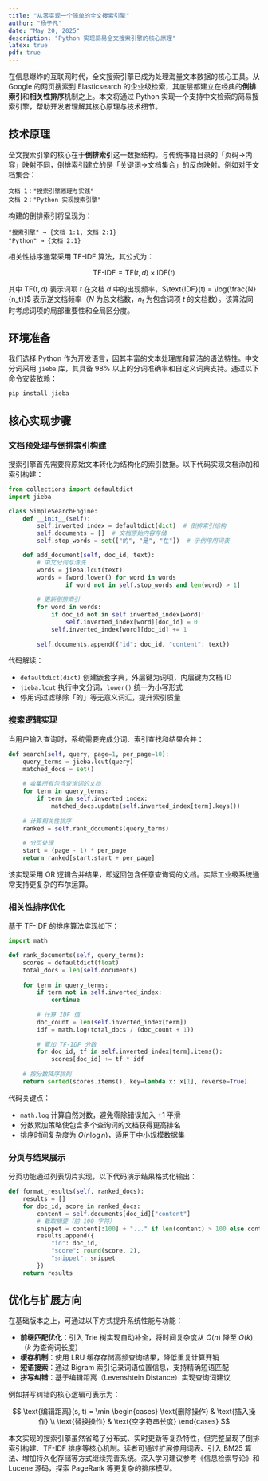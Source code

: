 ```yaml
---
title: "从零实现一个简单的全文搜索引擎"
author: "杨子凡"
date: "May 20, 2025"
description: "Python 实现简易全文搜索引擎的核心原理"
latex: true
pdf: true
---
```



在信息爆炸的互联网时代，全文搜索引擎已成为处理海量文本数据的核心工具。从 Google 的网页搜索到 Elasticsearch 的企业级检索，其底层都建立在经典的**倒排索引**和**相关性排序**机制之上。本文将通过 Python 实现一个支持中文检索的简易搜索引擎，帮助开发者理解其核心原理与技术细节。

## 技术原理

全文搜索引擎的核心在于**倒排索引**这一数据结构。与传统书籍目录的「页码→内容」映射不同，倒排索引建立的是「关键词→文档集合」的反向映射。例如对于文档集合：
```
文档 1："搜索引擎原理与实践"
文档 2："Python 实现搜索引擎"
```
构建的倒排索引将呈现为：
```
"搜索引擎" → {文档 1:1, 文档 2:1}
"Python" → {文档 2:1}
```

相关性排序通常采用 TF-IDF 算法，其公式为：

$$
\text{TF-IDF} = \text{TF}(t,d) \times \text{IDF}(t)
$$

其中 $\text{TF}(t,d)$ 表示词项 $t$ 在文档 $d$ 中的出现频率，$\text{IDF}(t) = \log(\frac{N}{n_t})$ 表示逆文档频率（$N$ 为总文档数，$n_t$ 为包含词项 $t$ 的文档数）。该算法同时考虑词项的局部重要性和全局区分度。

## 环境准备

我们选择 Python 作为开发语言，因其丰富的文本处理库和简洁的语法特性。中文分词采用 `jieba` 库，其具备 98% 以上的分词准确率和自定义词典支持。通过以下命令安装依赖：
```bash
pip install jieba
```

## 核心实现步骤

### 文档预处理与倒排索引构建

搜索引擎首先需要将原始文本转化为结构化的索引数据。以下代码实现文档添加和索引构建：

```python
from collections import defaultdict
import jieba

class SimpleSearchEngine:
    def __init__(self):
        self.inverted_index = defaultdict(dict)  # 倒排索引结构
        self.documents = []  # 文档原始内容存储
        self.stop_words = set(["的", "是", "在"])  # 示例停用词表

    def add_document(self, doc_id, text):
        # 中文分词与清洗
        words = jieba.lcut(text)
        words = [word.lower() for word in words 
                if word not in self.stop_words and len(word) > 1]
        
        # 更新倒排索引
        for word in words:
            if doc_id not in self.inverted_index[word]:
                self.inverted_index[word][doc_id] = 0
            self.inverted_index[word][doc_id] += 1
        
        self.documents.append({"id": doc_id, "content": text})
```

代码解读：
- `defaultdict(dict)` 创建嵌套字典，外层键为词项，内层键为文档 ID
- `jieba.lcut` 执行中文分词，`lower()` 统一为小写形式
- 停用词过滤移除「的」等无意义词汇，提升索引质量

### 搜索逻辑实现

当用户输入查询时，系统需要完成分词、索引查找和结果合并：

```python
def search(self, query, page=1, per_page=10):
    query_terms = jieba.lcut(query)
    matched_docs = set()
    
    # 收集所有包含查询词的文档
    for term in query_terms:
        if term in self.inverted_index:
            matched_docs.update(self.inverted_index[term].keys())
    
    # 计算相关性排序
    ranked = self.rank_documents(query_terms)
    
    # 分页处理
    start = (page - 1) * per_page
    return ranked[start:start + per_page]
```

该实现采用 OR 逻辑合并结果，即返回包含任意查询词的文档。实际工业级系统通常支持更复杂的布尔运算。

### 相关性排序优化

基于 TF-IDF 的排序算法实现如下：

```python
import math

def rank_documents(self, query_terms):
    scores = defaultdict(float)
    total_docs = len(self.documents)
    
    for term in query_terms:
        if term not in self.inverted_index:
            continue
        
        # 计算 IDF 值
        doc_count = len(self.inverted_index[term])
        idf = math.log(total_docs / (doc_count + 1))
        
        # 累加 TF-IDF 分数
        for doc_id, tf in self.inverted_index[term].items():
            scores[doc_id] += tf * idf
    
    # 按分数降序排列
    return sorted(scores.items(), key=lambda x: x[1], reverse=True)
```

代码关键点：
- `math.log` 计算自然对数，避免零除错误加入 +1 平滑
- 分数累加策略使包含多个查询词的文档获得更高排名
- 排序时间复杂度为 $O(n \log n)$，适用于中小规模数据集

### 分页与结果展示

分页功能通过列表切片实现，以下代码演示结果格式化输出：

```python
def format_results(self, ranked_docs):
    results = []
    for doc_id, score in ranked_docs:
        content = self.documents[doc_id]["content"]
        # 截取摘要（前 100 字符）
        snippet = content[:100] + "..." if len(content) > 100 else content
        results.append({
            "id": doc_id,
            "score": round(score, 2),
            "snippet": snippet
        })
    return results
```

## 优化与扩展方向

在基础版本之上，可通过以下方式提升系统性能与功能：
- **前缀匹配优化**：引入 Trie 树实现自动补全，将时间复杂度从 $O(n)$ 降至 $O(k)$（$k$ 为查询词长度）
- **缓存机制**：使用 LRU 缓存存储高频查询结果，降低重复计算开销
- **短语搜索**：通过 Bigram 索引记录词语位置信息，支持精确短语匹配
- **拼写纠错**：基于编辑距离（Levenshtein Distance）实现查询词建议

例如拼写纠错的核心逻辑可表示为：

$$
\text{编辑距离}(s, t) = \min \begin{cases}
\text{删除操作} & \text{插入操作} \\
\text{替换操作} & \text{空字符串长度}
\end{cases}
$$


本文实现的搜索引擎虽然省略了分布式、实时更新等复杂特性，但完整呈现了倒排索引构建、TF-IDF 排序等核心机制。读者可通过扩展停用词表、引入 BM25 算法、增加持久化存储等方式继续完善系统。深入学习建议参考《信息检索导论》和 Lucene 源码，探索 PageRank 等更复杂的排序模型。
